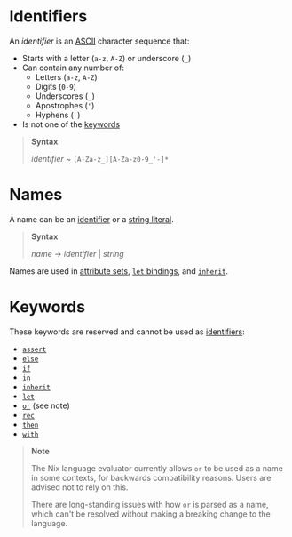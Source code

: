 # Identifiers

An *identifier* is an [ASCII](https://en.wikipedia.org/wiki/ASCII) character sequence that:
- Starts with a letter (`a-z`, `A-Z`) or underscore (`_`)
- Can contain any number of:
  - Letters (`a-z`, `A-Z`)
  - Digits (`0-9`)
  - Underscores (`_`)
  - Apostrophes (`'`)
  - Hyphens (`-`)
- Is not one of the [keywords](#keywords)

> **Syntax**
>
> *identifier* ~ `[A-Za-z_][A-Za-z0-9_'-]*`

# Names

A name can be an [identifier](#identifier) or a [string literal](string-literals.md).

> **Syntax**
>
> *name* → *identifier* | *string*

Names are used in [attribute sets](./syntax.md#attrs-literal), [`let` bindings](./syntax.md#let-expressions), and [`inherit`](./syntax.md#inheriting-attributes).

# Keywords

These keywords are reserved and cannot be used as [identifiers](#identifiers):

- [`assert`](./syntax.md#assertions)
- [`else`][if]
- [`if`][if]
- [`in`][let]
- [`inherit`](./syntax.md#inheriting-attributes)
- [`let`][let]
- [`or`](./operators.md#attribute-selection) (see note)
- [`rec`](./syntax.md#recursive-sets)
- [`then`][if]
- [`with`](./syntax.md#with-expressions)

[if]: ./syntax.md#conditionals
[let]: ./syntax.md#let-expressions

> **Note**
>
> The Nix language evaluator currently allows `or` to be used as a name in some contexts, for backwards compatibility reasons.
> Users are advised not to rely on this.
>
> There are long-standing issues with how `or` is parsed as a name, which can't be resolved without making a breaking change to the language.
